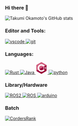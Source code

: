 

### Hi there 👋

![Takumi Okamoto's GitHub stats](https://github-readme-stats.vercel.app/api?username=MrBearing&show_icons=true&count_private=true&theme=chartreuse-dark)

<h3 align="left">Editor and Tools:</h3>
<p align="left"> 
  <a href="https://code.visualstudio.com/" target="_blank"> <img src="https://www.vectorlogo.zone/logos/visualstudio_code/visualstudio_code-icon.svg" alt="vscode" width="40" height="40"/> </a> 
  <a href="https://git-scm.com/" target="_blank"> <img src="https://www.vectorlogo.zone/logos/git-scm/git-scm-icon.svg" alt="git" width="40" height="40"/> </a> 
</p>

<h3 align="left">Languages:</h3>
<p align="left"> 
  <a href="https://www.rust-lang.org/" target="_blank"> <img src="https://www.vectorlogo.zone/logos/rust-lang/rust-lang-icon.svg" alt="Rust" width="40" height="40"/> </a>
  <a href="https://www.java.com/" target="_blank"> <img src="https://www.vectorlogo.zone/logos/java/java-icon.svg" alt="Java" width="40" height="40"/> </a>
  <a href="https://isocpp.org/" target="_blank"> <img src="https://raw.githubusercontent.com/devicons/devicon/master/icons/cplusplus/cplusplus-original.svg" alt="cplusplus" width="40" height="40"/> </a>  
  <a href="https://www.python.org/" target="_blank"> <img src="https://www.vectorlogo.zone/logos/python/python-icon.svg" alt="python" width="40" height="40"/> </a> 
</p>

<h3 align="left">Library/Hardware</h3>
<p align="left">
  <a href="https://www.ros.org/" target="_blank"> <img src="" alt="ROS2" width="40" height="40"/> </a>
  <a href="https://www.ros.org/" target="_blank"> <img src="" alt="ROS" width="40" height="40"/> </a>
  <a href="https://www.arduino.cc/" target="_blank"> <img src="https://cdn.worldvectorlogo.com/logos/arduino-1.svg" alt="arduino" width="40" height="40"/> </a>
</p>
<h3 align="left">Batch</h3>
<p align="left">
<a href="https://profile.codersrank.io/user/mrbearing/" target="_blank">
<img
  src="https://cr-ss-service.azurewebsites.net/api/ScreenShot?widget=summary&username=MrBearing&badges=3&show-avatar=true&branding=false"
  alt="CordersRank"
/></a>
</p>
